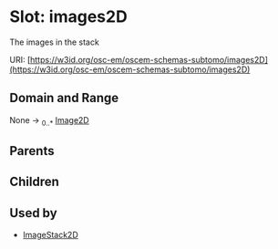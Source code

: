 
# Slot: images2D

The images in the stack

URI: [https://w3id.org/osc-em/oscem-schemas-subtomo/images2D](https://w3id.org/osc-em/oscem-schemas-subtomo/images2D)


## Domain and Range

None &#8594;  <sub>0..\*</sub> [Image2D](Image2D.md)

## Parents


## Children


## Used by

 * [ImageStack2D](ImageStack2D.md)
